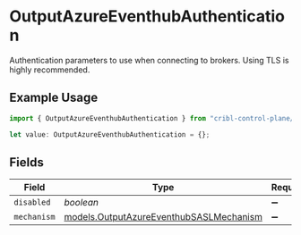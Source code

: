 # OutputAzureEventhubAuthentication

Authentication parameters to use when connecting to brokers. Using TLS is highly recommended.

## Example Usage

```typescript
import { OutputAzureEventhubAuthentication } from "cribl-control-plane/models";

let value: OutputAzureEventhubAuthentication = {};
```

## Fields

| Field                                                                                    | Type                                                                                     | Required                                                                                 | Description                                                                              |
| ---------------------------------------------------------------------------------------- | ---------------------------------------------------------------------------------------- | ---------------------------------------------------------------------------------------- | ---------------------------------------------------------------------------------------- |
| `disabled`                                                                               | *boolean*                                                                                | :heavy_minus_sign:                                                                       | N/A                                                                                      |
| `mechanism`                                                                              | [models.OutputAzureEventhubSASLMechanism](../models/outputazureeventhubsaslmechanism.md) | :heavy_minus_sign:                                                                       | N/A                                                                                      |
